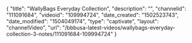 {
    "title": "WallyBags Everyday Collection",
    "description": "",
    "channelid": "111091684",
    "videoid": "109994724",
    "date_created": "1502523743",
    "date_modified": "1504049174",
    "type": "captivate",
    "layout": "channelVideo",
    "url": "\/bbbusa-latest-videos\/wallybags-everyday-collection-3-notes\/111091684-109994724"
}